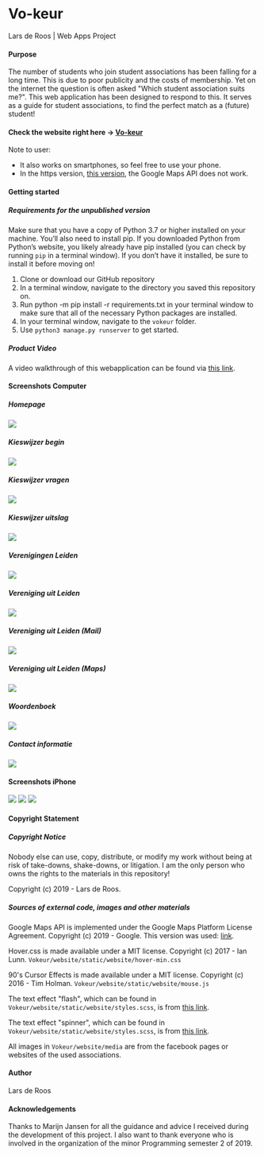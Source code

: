 # Vo-keur 

Lars de Roos | Web Apps Project

#### Purpose
The number of students who join student associations has been falling for a long time. This is due to poor publicity and the costs of membership. Yet on the internet the question is often asked "Which student association suits me?". This web application has been designed to respond to this. It serves as a guide for student associations, to find the perfect match as a (future) student!

#### Check the website right here -> [Vo-keur](http://vokeur.herokuapp.com)
Note to user: 
- It also works on smartphones, so feel free to use your phone. 
- In the https version, [this version](https://vokeur.herokuapp.com), the Google Maps API does not work.

#### Getting started 

##### Requirements for the unpublished version

Make sure that you have a copy of Python 3.7 or higher installed on your machine. You’ll also need to install pip. If you downloaded Python from Python’s website, you likely already have pip installed (you can check by running `pip` in a terminal window). If you don’t have it installed, be sure to install it before moving on!

1. Clone or download our GitHub repository
2. In a terminal window, navigate to the directory you saved this repository on.
3. Run python -m pip install -r requirements.txt in your terminal window to make sure that all of the necessary Python packages are installed. 
4. In your terminal window, navigate to the `vokeur` folder.
5. Use `python3 manage.py runserver` to get started. 

##### Product Video
A video walkthrough of this webapplication can be found via [this link]().

#### Screenshots Computer
##### Homepage
![](doc/e1.png)
##### Kieswijzer begin
![](doc/e2.png)
##### Kieswijzer vragen
![](doc/e3.png)
##### Kieswijzer uitslag
![](doc/e4.png)
##### Verenigingen Leiden
![](doc/e5.png)
##### Vereniging uit Leiden
![](doc/e6.png)
##### Vereniging uit Leiden (Mail)
![](doc/e7.png)
##### Vereniging uit Leiden (Maps)
![](doc/e8.png)
##### Woordenboek
![](doc/e9.png)
##### Contact informatie
![](doc/e10.png)

#### Screenshots iPhone
![](doc/iphone1.PNG)
![](doc/iphone2.PNG)
![](doc/iphone3.PNG)

#### Copyright Statement

##### Copyright Notice
Nobody else can use, copy, distribute, or modify my work without being at risk of take-downs, shake-downs, or litigation.
I am the only person who owns the rights to the materials in this repository! 

Copyright (c) 2019 - Lars de Roos.

##### Sources of external code, images and other materials 
Google Maps API is implemented under the Google Maps Platform License Agreement. Copyright (c) 2019 - Google.
This version was used: [link](https://developers.google.com/maps/documentation/javascript/adding-a-google-map?hl=nl).

Hover.css is made available under a MIT license. Copyright (c) 2017 - Ian Lunn.
`Vokeur/website/static/website/hover-min.css`

90's Cursor Effects is made available under a MIT license. Copyright (c) 2016 - Tim Holman.
`Vokeur/website/static/website/mouse.js`

The text effect "flash", which can be found in `Vokeur/website/static/website/styles.scss`, is from [this link](https://codepen.io/FrankieDoodie/pen/dgVGad).

The text effect "spinner", which can be found in `Vokeur/website/static/website/styles.scss`, is from [this link](https://canary---yellow.com). 

All images in `Vokeur/website/media` are from the facebook pages or websites of the used associations.

#### Author
Lars de Roos

#### Acknowledgements
Thanks to Marijn Jansen for all the guidance and advice I received during the development of this project. I also want to thank everyone who is involved in the organization of the minor Programming semester 2 of 2019.
